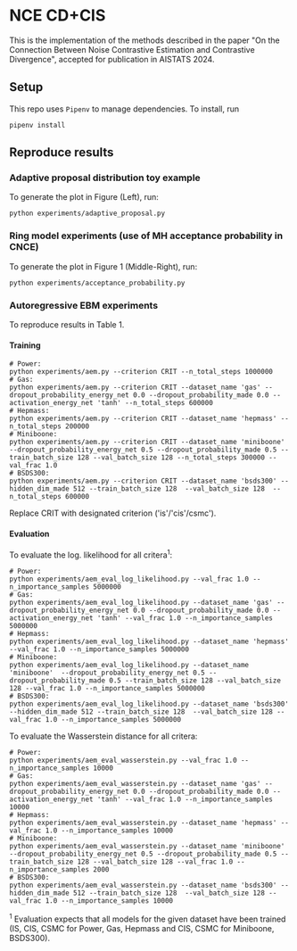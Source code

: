 # NCE CD+CIS

This is the implementation of the methods described in the paper "On the Connection Between Noise Contrastive Estimation and Contrastive Divergence",
accepted for publication in AISTATS 2024.

## Setup

This repo uses `Pipenv` to manage dependencies.
To install, run

```
pipenv install
```

## Reproduce results

### Adaptive proposal distribution toy example

To generate the plot in Figure (Left), run:

```
python experiments/adaptive_proposal.py
```

### Ring model experiments (use of MH acceptance probability in CNCE) 

To generate the plot in Figure 1 (Middle-Right), run:

```
python experiments/acceptance_probability.py
```

### Autoregressive EBM experiments 

To reproduce results in Table 1. 

#### Training

```
# Power:
python experiments/aem.py --criterion CRIT --n_total_steps 1000000 
# Gas:
python experiments/aem.py --criterion CRIT --dataset_name 'gas' --dropout_probability_energy_net 0.0 --dropout_probability_made 0.0 --activation_energy_net 'tanh' --n_total_steps 600000 
# Hepmass:
python experiments/aem.py --criterion CRIT --dataset_name 'hepmass' --n_total_steps 200000
# Miniboone: 
python experiments/aem.py --criterion CRIT --dataset_name 'miniboone'  --dropout_probability_energy_net 0.5 --dropout_probability_made 0.5 --train_batch_size 128 --val_batch_size 128 --n_total_steps 300000 --val_frac 1.0
# BSDS300:
python experiments/aem.py --criterion CRIT --dataset_name 'bsds300' --hidden_dim_made 512 --train_batch_size 128  --val_batch_size 128  --n_total_steps 600000 
```

Replace CRIT with designated criterion ('is'/'cis'/csmc').

#### Evaluation

To evaluate the log. likelihood for all critera$^1$:


```
# Power:
python experiments/aem_eval_log_likelihood.py --val_frac 1.0 --n_importance_samples 5000000
# Gas:
python experiments/aem_eval_log_likelihood.py --dataset_name 'gas' --dropout_probability_energy_net 0.0 --dropout_probability_made 0.0 --activation_energy_net 'tanh' --val_frac 1.0 --n_importance_samples 5000000
# Hepmass:
python experiments/aem_eval_log_likelihood.py --dataset_name 'hepmass' --val_frac 1.0 --n_importance_samples 5000000
# Miniboone:
python experiments/aem_eval_log_likelihood.py --dataset_name 'miniboone'  --dropout_probability_energy_net 0.5 --dropout_probability_made 0.5 --train_batch_size 128 --val_batch_size 128 --val_frac 1.0 --n_importance_samples 5000000
# BSDS300:
python experiments/aem_eval_log_likelihood.py --dataset_name 'bsds300' --hidden_dim_made 512 --train_batch_size 128  --val_batch_size 128 --val_frac 1.0 --n_importance_samples 5000000
```


To evaluate the Wasserstein distance for all critera:



```
# Power:
python experiments/aem_eval_wasserstein.py --val_frac 1.0 --n_importance_samples 10000
# Gas:
python experiments/aem_eval_wasserstein.py --dataset_name 'gas' --dropout_probability_energy_net 0.0 --dropout_probability_made 0.0 --activation_energy_net 'tanh' --val_frac 1.0 --n_importance_samples 10000
# Hepmass:
python experiments/aem_eval_wasserstein.py --dataset_name 'hepmass' --val_frac 1.0 --n_importance_samples 10000
# Miniboone:
python experiments/aem_eval_wasserstein.py --dataset_name 'miniboone'  --dropout_probability_energy_net 0.5 --dropout_probability_made 0.5 --train_batch_size 128 --val_batch_size 128 --val_frac 1.0 --n_importance_samples 2000
# BSDS300:
python experiments/aem_eval_wasserstein.py --dataset_name 'bsds300' --hidden_dim_made 512 --train_batch_size 128  --val_batch_size 128 --val_frac 1.0 --n_importance_samples 10000
```


$^1$ Evaluation expects that all models for the given dataset have been trained (IS, CIS, CSMC for Power, Gas, Hepmass and CIS, CSMC for Miniboone, BSDS300). 
